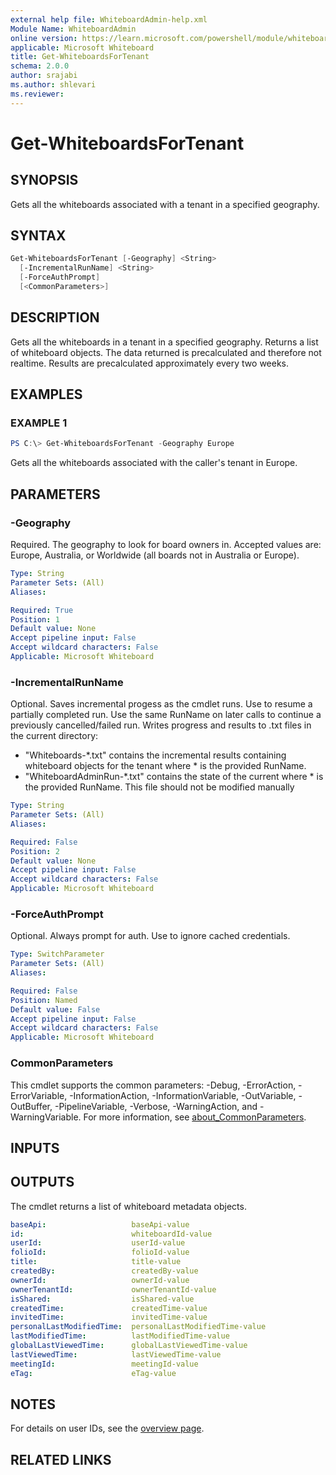 ```yaml
---
external help file: WhiteboardAdmin-help.xml
Module Name: WhiteboardAdmin
online version: https://learn.microsoft.com/powershell/module/whiteboard/get-whiteboardsfortenant
applicable: Microsoft Whiteboard
title: Get-WhiteboardsForTenant
schema: 2.0.0
author: srajabi
ms.author: shlevari
ms.reviewer:
---
```


# Get-WhiteboardsForTenant

## SYNOPSIS

Gets all the whiteboards associated with a tenant in a specified geography.

## SYNTAX

```powershell
Get-WhiteboardsForTenant [-Geography] <String>
  [-IncrementalRunName] <String>
  [-ForceAuthPrompt]
  [<CommonParameters>]
```

## DESCRIPTION

Gets all the whiteboards in a tenant in a specified geography. Returns a list of whiteboard objects. The data returned is precalculated and therefore not realtime. Results are precalculated approximately every two weeks.

## EXAMPLES

### EXAMPLE 1

```powershell
PS C:\> Get-WhiteboardsForTenant -Geography Europe
```
Gets all the whiteboards associated with the caller's tenant in Europe.

## PARAMETERS

### -Geography

Required. The geography to look for board owners in. Accepted values are: Europe, Australia, or Worldwide (all boards not in Australia or Europe).

```yaml
Type: String
Parameter Sets: (All)
Aliases:

Required: True
Position: 1
Default value: None
Accept pipeline input: False
Accept wildcard characters: False
Applicable: Microsoft Whiteboard
```

### -IncrementalRunName

Optional. Saves incremental progess as the cmdlet runs. Use to resume a partially completed run. Use the same RunName on later calls to continue a previously cancelled/failed run. Writes progress and results to .txt files in the current directory:
 - "Whiteboards-*.txt" contains the incremental results containing whiteboard objects for the tenant where * is the provided RunName. 
 - "WhiteboardAdminRun-*.txt" contains the state of the current where * is the provided RunName. This file should not be modified manually

```yaml
Type: String
Parameter Sets: (All)
Aliases:

Required: False
Position: 2
Default value: None
Accept pipeline input: False
Accept wildcard characters: False
Applicable: Microsoft Whiteboard
```

### -ForceAuthPrompt

Optional. Always prompt for auth. Use to ignore cached credentials.

```yaml
Type: SwitchParameter
Parameter Sets: (All)
Aliases:

Required: False
Position: Named
Default value: False
Accept pipeline input: False
Accept wildcard characters: False
Applicable: Microsoft Whiteboard
```

### CommonParameters

This cmdlet supports the common parameters: -Debug, -ErrorAction, -ErrorVariable, -InformationAction, -InformationVariable, -OutVariable, -OutBuffer, -PipelineVariable, -Verbose, -WarningAction, and -WarningVariable. For more information, see [about_CommonParameters](https://go.microsoft.com/fwlink/p/?LinkID=113216).

## INPUTS

## OUTPUTS

The cmdlet returns a list of whiteboard metadata objects.

```yaml
baseApi:                   baseApi-value
id:                        whiteboardId-value
userId:                    userId-value
folioId:                   folioId-value
title:                     title-value
createdBy:                 createdBy-value
ownerId:                   ownerId-value
ownerTenantId:             ownerTenantId-value
isShared:                  isShared-value
createdTime:               createdTime-value
invitedTime:               invitedTime-value
personalLastModifiedTime:  personalLastModifiedTime-value
lastModifiedTime:          lastModifiedTime-value
globalLastViewedTime:      globalLastViewedTime-value
lastViewedTime:            lastViewedTime-value
meetingId:                 meetingId-value
eTag:                      eTag-value
```

## NOTES

For details on user IDs, see the [overview page](../../docs-conceptual/overview.md).

## RELATED LINKS
